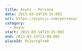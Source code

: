 ```yaml
---
title: Async - Persona
date: 2013-03-14T19:15:00Z
url: https://asyncjs.com/persona/
category:
  - Async
start: 2013-03-14T19:15:00Z
end: 2013-03-14T21:00:00Z
placeId: 9c2xrvg7+m9
---
```


